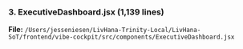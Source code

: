 ### 3. ExecutiveDashboard.jsx (1,139 lines)

**File:** `/Users/jesseniesen/LivHana-Trinity-Local/LivHana-SoT/frontend/vibe-cockpit/src/components/ExecutiveDashboard.jsx`
